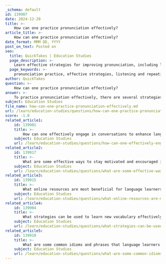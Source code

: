```yaml
---
_schema: default
id: 139907
date: 2024-12-20
title: >-
    How can one practice pronunciation effectively?
article_title: >-
    How can one practice pronunciation effectively?
date_format: MMM DD, YYYY
post_on_text: Posted on
seo:
  title: QuickTakes | Education Studies
  page_description: >-
    Learn effective strategies for improving pronunciation, including listening and repeating, using apps, daily drills, engaging with video content, recording speech, and practicing intonation and stress.
  page_keywords: >-
    pronunciation practice, effective strategies, listening and repeating, pronunciation apps, pronunciation drills, video content, record and compare, intonation patterns, stress patterns, interactive practice
author: QuickTakes
question: >-
    How can one practice pronunciation effectively?
answer: >-
    To practice pronunciation effectively, there are several strategies you can incorporate into your daily routine. Here are some of the most effective methods:\n\n1. **Listen and Repeat**: This technique involves choosing audio materials from native speakers, such as podcasts, audiobooks, or YouTube videos. By listening carefully and then repeating what you hear, you can train your ear and mouth to recognize and produce correct sounds. This method helps you internalize the rhythm and intonation of the language.\n\n2. **Use Pronunciation Apps and Online Tools**: There are numerous apps and online resources designed specifically for improving pronunciation. These tools often provide real-time feedback on your pronunciation, helping you to refine your accent and fluency. Look for platforms that offer exercises and practice sessions tailored to your needs.\n\n3. **Daily Pronunciation Drills**: Incorporate short, focused pronunciation exercises into your daily routine. For example, you can start your day with a 5-10 minute warm-up that includes tongue twisters to improve articulation. Additionally, practicing minimal pairs—words that differ by only one sound (e.g., "ship" vs. "sheep")—can help you distinguish between similar sounds and enhance your pronunciation accuracy.\n\n4. **Engage with Video Content**: Video resources are particularly effective for improving pronunciation because they allow you to see the correct mouth positions and movements. You can pause and repeat challenging sections, which reinforces learning. Look for instructional videos that focus on pronunciation techniques.\n\n5. **Record and Compare**: Use a voice recorder to capture your speech and compare it with native speakers. This practice allows you to identify areas for improvement and track your progress over time. Listening to your recordings can help you become more aware of your pronunciation habits.\n\n6. **Practice Intonation and Stress Patterns**: Pay attention to the intonation and stress patterns in English. Practicing these elements can significantly improve your overall pronunciation. Focus on the stressed syllables in words and sentences, as this is crucial for sounding natural.\n\n7. **Engage in Interactive Practice**: Find opportunities to practice speaking with others, whether through language exchange partners, conversation clubs, or online forums. Engaging in real conversations can boost your confidence and provide valuable feedback on your pronunciation.\n\nBy incorporating these strategies into your language learning routine, you can effectively improve your pronunciation and sound more fluent over time. Remember to be patient with yourself and celebrate your progress along the way!
subject: Education Studies
file_name: how-can-one-practice-pronunciation-effectively.md
url: /learn/education-studies/questions/how-can-one-practice-pronunciation-effectively
score: -1.0
related_article1:
    id: 139901
    title: >-
        How can one effectively engage in conversations to enhance language skills?
    subject: Education Studies
    url: /learn/education-studies/questions/how-can-one-effectively-engage-in-conversations-to-enhance-language-skills
related_article2:
    id: 139917
    title: >-
        What are some effective ways to stay motivated and encouraged in language learning?
    subject: Education Studies
    url: /learn/education-studies/questions/what-are-some-effective-ways-to-stay-motivated-and-encouraged-in-language-learning
related_article3:
    id: 139915
    title: >-
        What online resources are most beneficial for language learners?
    subject: Education Studies
    url: /learn/education-studies/questions/what-online-resources-are-most-beneficial-for-language-learners
related_article4:
    id: 139904
    title: >-
        What strategies can be used to learn new vocabulary effectively?
    subject: Education Studies
    url: /learn/education-studies/questions/what-strategies-can-be-used-to-learn-new-vocabulary-effectively
related_article5:
    id: 139910
    title: >-
        What are some common idioms and phrases that language learners should know?
    subject: Education Studies
    url: /learn/education-studies/questions/what-are-some-common-idioms-and-phrases-that-language-learners-should-know
---
```


&nbsp;